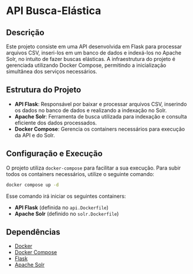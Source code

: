 # API Busca-Elástica

## Descrição
Este projeto consiste em uma API desenvolvida em Flask para processar arquivos CSV, inseri-los em um banco de dados e indexá-los no Apache Solr, no intuito de fazer buscas elásticas. A infraestrutura do projeto é gerenciada utilizando Docker Compose, permitindo a inicialização simultânea dos serviços necessários.

## Estrutura do Projeto
- **API Flask**: Responsável por baixar e processar arquivos CSV, inserindo os dados no banco de dados e realizando a indexação no Solr.
- **Apache Solr**: Ferramenta de busca utilizada para indexação e consulta eficiente dos dados processados.
- **Docker Compose**: Gerencia os containers necessários para execução da API e do Solr.

## Configuração e Execução
O projeto utiliza `docker-compose` para facilitar a sua execução. Para subir todos os containers necessários, utilize o seguinte comando:

```sh
docker compose up -d
```

Esse comando irá iniciar os seguintes containers:
- **API Flask** (definida no `api.Dockerfile`)
- **Apache Solr** (definido no `solr.Dockerfile`)

## Dependências
- [Docker](https://www.docker.com/)
- [Docker Compose](https://docs.docker.com/compose/)
- [Flask](https://flask.palletsprojects.com/)
- [Apache Solr](https://solr.apache.org/)
